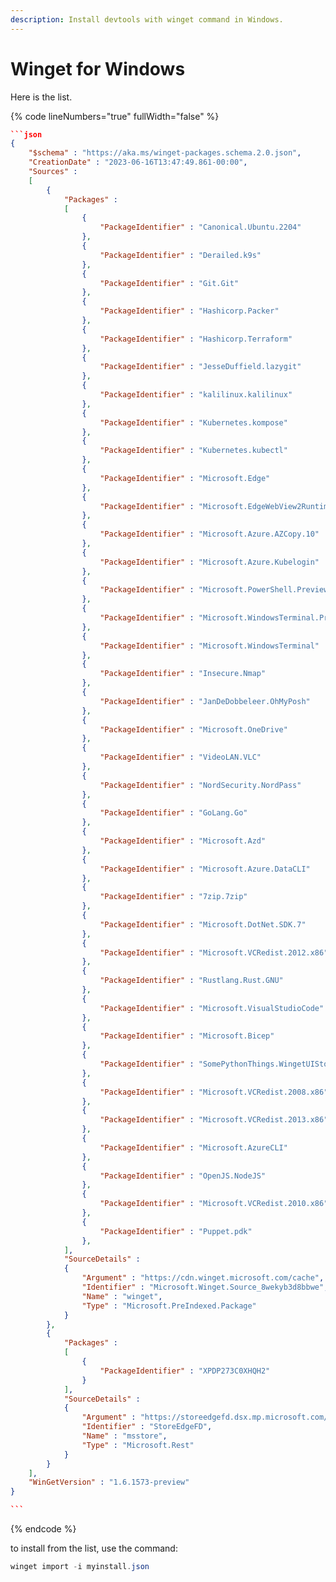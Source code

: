```yaml
---
description: Install devtools with winget command in Windows.
---
```


# Winget for Windows

Here is the list.

{% code lineNumbers="true" fullWidth="false" %}
````json
```json
{
	"$schema" : "https://aka.ms/winget-packages.schema.2.0.json",
	"CreationDate" : "2023-06-16T13:47:49.861-00:00",
	"Sources" : 
	[
		{
			"Packages" : 
			[
				{
					"PackageIdentifier" : "Canonical.Ubuntu.2204"
				},
				{
					"PackageIdentifier" : "Derailed.k9s"
				},
				{
					"PackageIdentifier" : "Git.Git"
				},
				{
					"PackageIdentifier" : "Hashicorp.Packer"
				},
				{
					"PackageIdentifier" : "Hashicorp.Terraform"
				},
				{
					"PackageIdentifier" : "JesseDuffield.lazygit"
				},
				{
					"PackageIdentifier" : "kalilinux.kalilinux"
				},
				{
					"PackageIdentifier" : "Kubernetes.kompose"
				},
				{
					"PackageIdentifier" : "Kubernetes.kubectl"
				},
				{
					"PackageIdentifier" : "Microsoft.Edge"
				},
				{
					"PackageIdentifier" : "Microsoft.EdgeWebView2Runtime"
				},
				{
					"PackageIdentifier" : "Microsoft.Azure.AZCopy.10"
				},
				{
					"PackageIdentifier" : "Microsoft.Azure.Kubelogin"
				},
				{
					"PackageIdentifier" : "Microsoft.PowerShell.Preview"
				},
				{
					"PackageIdentifier" : "Microsoft.WindowsTerminal.Preview"
				},
				{
					"PackageIdentifier" : "Microsoft.WindowsTerminal"
				},
				{
					"PackageIdentifier" : "Insecure.Nmap"
				},
				{
					"PackageIdentifier" : "JanDeDobbeleer.OhMyPosh"
				},
				{
					"PackageIdentifier" : "Microsoft.OneDrive"
				},
				{
					"PackageIdentifier" : "VideoLAN.VLC"
				},
				{
					"PackageIdentifier" : "NordSecurity.NordPass"
				},
				{
					"PackageIdentifier" : "GoLang.Go"
				},
				{
					"PackageIdentifier" : "Microsoft.Azd"
				},
				{
					"PackageIdentifier" : "Microsoft.Azure.DataCLI"
				},
				{
					"PackageIdentifier" : "7zip.7zip"
				},
				{
					"PackageIdentifier" : "Microsoft.DotNet.SDK.7"
				},
				{
					"PackageIdentifier" : "Microsoft.VCRedist.2012.x86"
				},
				{
					"PackageIdentifier" : "Rustlang.Rust.GNU"
				},
				{
					"PackageIdentifier" : "Microsoft.VisualStudioCode"
				},
				{
					"PackageIdentifier" : "Microsoft.Bicep"
				},
				{
					"PackageIdentifier" : "SomePythonThings.WingetUIStore"
				},
				{
					"PackageIdentifier" : "Microsoft.VCRedist.2008.x86"
				},
				{
					"PackageIdentifier" : "Microsoft.VCRedist.2013.x86"
				},
				{
					"PackageIdentifier" : "Microsoft.AzureCLI"
				},
				{
					"PackageIdentifier" : "OpenJS.NodeJS"
				},
				{
					"PackageIdentifier" : "Microsoft.VCRedist.2010.x86"
				},
				{
					"PackageIdentifier" : "Puppet.pdk"
				},
			],
			"SourceDetails" : 
			{
				"Argument" : "https://cdn.winget.microsoft.com/cache",
				"Identifier" : "Microsoft.Winget.Source_8wekyb3d8bbwe",
				"Name" : "winget",
				"Type" : "Microsoft.PreIndexed.Package"
			}
		},
		{
			"Packages" : 
			[
				{
					"PackageIdentifier" : "XPDP273C0XHQH2"
				}
			],
			"SourceDetails" : 
			{
				"Argument" : "https://storeedgefd.dsx.mp.microsoft.com/v9.0",
				"Identifier" : "StoreEdgeFD",
				"Name" : "msstore",
				"Type" : "Microsoft.Rest"
			}
		}
	],
	"WinGetVersion" : "1.6.1573-preview"
}

```
````
{% endcode %}

to install from the list, use the command:

```powershell
winget import -i myinstall.json
```
